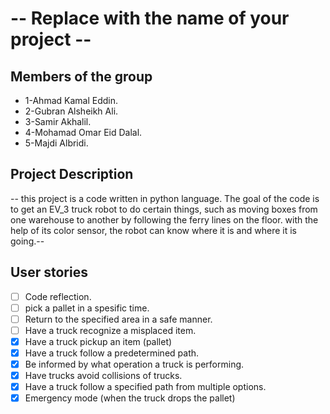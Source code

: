 # -- Replace with the name of your project --

## Members of the group

- 1-Ahmad Kamal  Eddin.
- 2-Gubran Alsheikh Ali.
- 3-Samir Akhalil.
- 4-Mohamad Omar Eid Dalal.
- 5-Majdi Albridi.

## Project Description
-- this project is a code written in python language. The goal of the code is to get an EV_3 truck 
robot to do certain things, such as moving boxes from one warehouse to another by following 
the ferry lines on the floor. with the help of its color sensor, the robot can know where it
is and where it is going.--

## User stories

- [ ] Code reflection.
- [ ] pick a pallet in a spesific time.
- [ ] Return to the specified area in a safe manner.
- [ ] Have a truck recognize a misplaced item.
- [X] Have a truck pickup an item (pallet) 
- [X] Have a truck follow a predetermined path.
- [X] Be informed by what operation a truck is performing.
- [X] Have trucks avoid collisions of trucks.
- [X] Have a truck follow a specified path from multiple options.
- [X] Emergency mode (when the truck drops the pallet)
